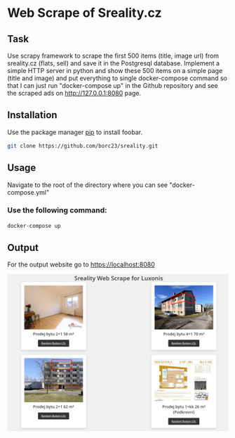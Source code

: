 # Web Scrape of Sreality.cz

## Task

Use scrapy framework to scrape the first 500 items (title, image url) from sreality.cz (flats, sell) and save it in the Postgresql database. Implement a simple HTTP server in python and show these 500 items on a simple page (title and image) and put everything to single docker-compose command so that I can just run "docker-compose up" in the Github repository and see the scraped ads on http://127.0.0.1:8080 page.

## Installation

Use the package manager [pip](https://pip.pypa.io/en/stable/) to install foobar.

``` bash
git clone https://github.com/borc23/sreality.git
```

## Usage

Navigate to the root of the directory where you can see "docker-compose.yml"

### Use the following command:
``` bash
docker-compose up
```

## Output

For the output website go to [https://localhost:8080](http://localhost:8080/)

![Website](https://github.com/borc23/SrealityLuxonis/blob/main/image.png?raw=true)
